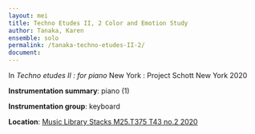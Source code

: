 ```yaml
---
layout: mei
title: Techno Etudes II, 2 Color and Emotion Study 
author: Tanaka, Karen 
ensemble: solo
permalink: /tanaka-techno-etudes-II-2/
document: 
---
```


In *Techno etudes II : for piano* New York : Project Schott New York 2020

**Instrumentation summary**: piano (1) 

**Instrumentation group**: keyboard

**Location**: <a href="https://tufts.primo.exlibrisgroup.com/permalink/01TUN_INST/1kc9gia/alma991018306187303851" target="_blank">Music Library Stacks M25.T375 T43 no.2 2020</a>